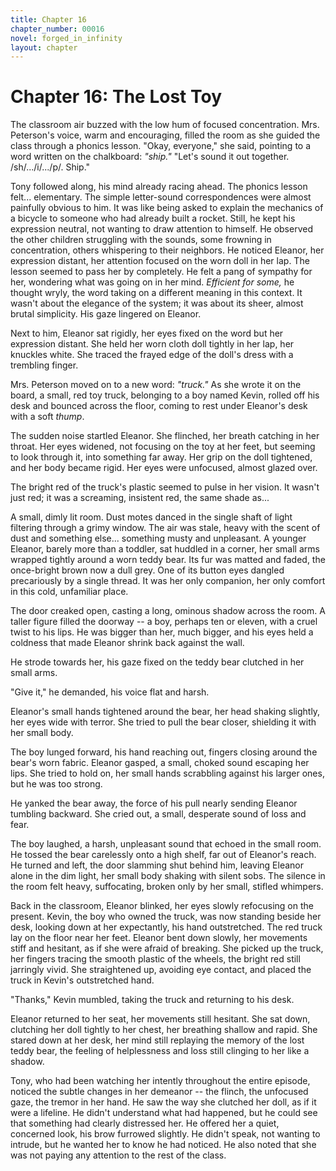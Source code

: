 ```yaml
---
title: Chapter 16
chapter_number: 00016
novel: forged_in_infinity
layout: chapter
---
```


# **Chapter 16: The Lost Toy**

The classroom air buzzed with the low hum of focused concentration. Mrs.
Peterson's voice, warm and encouraging, filled the room as she guided
the class through a phonics lesson. "Okay, everyone," she said, pointing
to a word written on the chalkboard: *"ship."* "Let's sound it out
together. /sh/.../i/.../p/. Ship."

Tony followed along, his mind already racing ahead. The phonics lesson
felt... elementary. The simple letter-sound correspondences were almost
painfully obvious to him. It was like being asked to explain the
mechanics of a bicycle to someone who had already built a rocket. Still,
he kept his expression neutral, not wanting to draw attention to
himself. He observed the other children struggling with the sounds, some
frowning in concentration, others whispering to their neighbors. He
noticed Eleanor, her expression distant, her attention focused on the
worn doll in her lap. The lesson seemed to pass her by completely. He
felt a pang of sympathy for her, wondering what was going on in her
mind. *Efficient for some,* he thought wryly, the word taking on a
different meaning in this context. It wasn\'t about the elegance of the
system; it was about its sheer, almost brutal simplicity. His gaze
lingered on Eleanor.

Next to him, Eleanor sat rigidly, her eyes fixed on the word but her
expression distant. She held her worn cloth doll tightly in her lap, her
knuckles white. She traced the frayed edge of the doll's dress with a
trembling finger.

Mrs. Peterson moved on to a new word: *"truck."* As she wrote it on the
board, a small, red toy truck, belonging to a boy named Kevin, rolled
off his desk and bounced across the floor, coming to rest under
Eleanor's desk with a soft *thump*.

The sudden noise startled Eleanor. She flinched, her breath catching in
her throat. Her eyes widened, not focusing on the toy at her feet, but
seeming to look through it, into something far away. Her grip on the
doll tightened, and her body became rigid. Her eyes were unfocused,
almost glazed over.

The bright red of the truck's plastic seemed to pulse in her vision. It
wasn\'t just red; it was a screaming, insistent red, the same shade
as...

A small, dimly lit room. Dust motes danced in the single shaft of light
filtering through a grimy window. The air was stale, heavy with the
scent of dust and something else... something musty and unpleasant. A
younger Eleanor, barely more than a toddler, sat huddled in a corner,
her small arms wrapped tightly around a worn teddy bear. Its fur was
matted and faded, the once-bright brown now a dull grey. One of its
button eyes dangled precariously by a single thread. It was her only
companion, her only comfort in this cold, unfamiliar place.

The door creaked open, casting a long, ominous shadow across the room. A
taller figure filled the doorway -- a boy, perhaps ten or eleven, with a
cruel twist to his lips. He was bigger than her, much bigger, and his
eyes held a coldness that made Eleanor shrink back against the wall.

He strode towards her, his gaze fixed on the teddy bear clutched in her
small arms.

"Give it," he demanded, his voice flat and harsh.

Eleanor's small hands tightened around the bear, her head shaking
slightly, her eyes wide with terror. She tried to pull the bear closer,
shielding it with her small body.

The boy lunged forward, his hand reaching out, fingers closing around
the bear's worn fabric. Eleanor gasped, a small, choked sound escaping
her lips. She tried to hold on, her small hands scrabbling against his
larger ones, but he was too strong.

He yanked the bear away, the force of his pull nearly sending Eleanor
tumbling backward. She cried out, a small, desperate sound of loss and
fear.

The boy laughed, a harsh, unpleasant sound that echoed in the small
room. He tossed the bear carelessly onto a high shelf, far out of
Eleanor's reach. He turned and left, the door slamming shut behind him,
leaving Eleanor alone in the dim light, her small body shaking with
silent sobs. The silence in the room felt heavy, suffocating, broken
only by her small, stifled whimpers.

Back in the classroom, Eleanor blinked, her eyes slowly refocusing on
the present. Kevin, the boy who owned the truck, was now standing beside
her desk, looking down at her expectantly, his hand outstretched. The
red truck lay on the floor near her feet. Eleanor bent down slowly, her
movements stiff and hesitant, as if she were afraid of breaking. She
picked up the truck, her fingers tracing the smooth plastic of the
wheels, the bright red still jarringly vivid. She straightened up,
avoiding eye contact, and placed the truck in Kevin's outstretched hand.

"Thanks," Kevin mumbled, taking the truck and returning to his desk.

Eleanor returned to her seat, her movements still hesitant. She sat
down, clutching her doll tightly to her chest, her breathing shallow and
rapid. She stared down at her desk, her mind still replaying the memory
of the lost teddy bear, the feeling of helplessness and loss still
clinging to her like a shadow.

Tony, who had been watching her intently throughout the entire episode,
noticed the subtle changes in her demeanor -- the flinch, the unfocused
gaze, the tremor in her hand. He saw the way she clutched her doll, as
if it were a lifeline. He didn\'t understand what had happened, but he
could see that something had clearly distressed her. He offered her a
quiet, concerned look, his brow furrowed slightly. He didn\'t speak, not
wanting to intrude, but he wanted her to know he had noticed. He also
noted that she was not paying any attention to the rest of the class.
